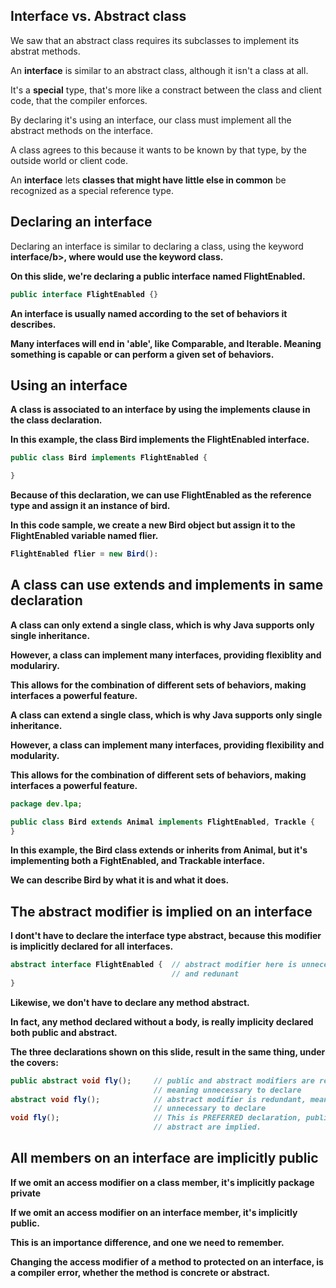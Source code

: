 ## Interface vs. Abstract class
We saw that an abstract class requires its subclasses to implement its abstrat methods.

An <b>interface</b> is similar to an abstract class, although it isn't a class at all.

It's a <b>special</b> type, that's more like a constract between the class and client code, that the compiler enforces.

By declaring it's using an interface, our class must implement all the abstract methods on the interface.

A class agrees to this because it wants to be known by that type, by the outside world or client code.

An <b>interface</b> lets <b>classes that might have little else in common</b> be recognized as a special reference type.

## Declaring an interface
Declaring an interface is similar to declaring a class, using the keyword <b>interface/b>, where would use the keyword class.

On this slide, we're declaring a public interface named FlightEnabled.

```java
public interface FlightEnabled {}
```

An interface is usually named according to the set of behaviors it describes.

Many interfaces will end in 'able', like Comparable, and Iterable. Meaning something is capable or can perform a given set of behaviors.

## Using an interface
A class is associated to an interface by using the <b>implements</b> clause in the class declaration.

In this example, the class Bird implements the FlightEnabled interface.
```java
public class Bird implements FlightEnabled {

}
```

Because of this declaration, we can use FlightEnabled as the reference type and assign it an instance of bird.

In this code sample, we create a new Bird object but assign it to the FlightEnabled variable named flier.
```java
FlightEnabled flier = new Bird():
```

## A class can use extends and implements in same declaration
A class can only <b>extend</b> a <b>single class</b>, which is why Java supports only single inheritance.

However, a class can implement many interfaces, providing flexiblity and modulariry.

This allows for the combination of different sets of behaviors, making interfaces a powerful feature.

A class can <b>extend</b> a <b>single class</b>, which is why Java supports only single inheritance.

However, a class can <b>implement many interfaces</b>, providing flexibility and modularity.

This allows for the combination of different sets of behaviors, making interfaces a powerful feature.

```java
package dev.lpa;

public class Bird extends Animal implements FlightEnabled, Trackle {
}
```

In this example, the Bird class extends or inherits from Animal, but it's implementing both a FightEnabled, and Trackable interface.

We can describe Bird by what it is and what it does.

## The abstract modifier is implied on an interface
I dont't have to declare the interface type abstract, because this modifier is implicitly declared for all interfaces.

```java
abstract interface FlightEnabled {  // abstract modifier here is unnecessary
                                    // and redunant
}
```

Likewise, we don't have to declare any method abstract.

In fact, any method declared without a body, is really <b>implicity declared both public and abstract</b>.

The three declarations shown on this slide, result in the same thing, under the covers:
```java                         
public abstract void fly();     // public and abstract modifiers are redundant,
                                // meaning unnecessary to declare
abstract void fly();            // abstract modifier is redundant, meaning
                                // unnecessary to declare
void fly();                     // This is PREFERRED declaration, public and
                                // abstract are implied.
```

## All members on an interface are implicitly public
If we omit an access modifier on a <b>class member</b>, it's <b>implicitly package private</b>

If we omit an access modifier on an <b>interface member</b>, it's <b>implicitly public</b>.

This is an importance difference, and one we need to remember.

Changing the access modifier of a method to <b>protected</b> on an interface, is a <b>compiler error</b>, whether the method is concrete or abstract.

